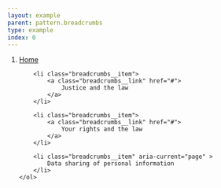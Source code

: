 ```yaml
---
layout: example
parent: pattern.breadcrumbs
type: example
index: 0
---
```


<nav aria-label="breadcrumb">
    <ol role="navigation" class="breadcrumbs">
        <li class="breadcrumbs__item">
            <a class="breadcrumbs__link" href="#">
                Home
            </a>
        </li>
        
        <li class="breadcrumbs__item">
            <a class="breadcrumbs__link" href="#">
                Justice and the law
            </a>
        </li>
        
        <li class="breadcrumbs__item">
            <a class="breadcrumbs__link" href="#">
                Your rights and the law
            </a>
        </li>

        <li class="breadcrumbs__item" aria-current="page" >
            Data sharing of personal information
        </li>
    </ol>
</nav>
